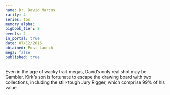 ```yaml
---
name: Dr. David Marcus
rarity: 4
series: tos
memory_alpha:
bigbook_tier: 8
events: 2
in_portal: true
date: 07/12/2016
obtained: Post-Launch
mega: false
published: true
---
```


Even in the age of wacky trait megas, David’s only real shot may be Gambler. Kirk’s son is fortunate to escape the drawing board with two collections, including the still-tough Jury Rigger, which comprise 99% of his value.
